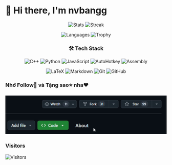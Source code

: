 # 👋 Hi there, I'm nvbangg

<div align="center">

![Stats](https://github-readme-stats.vercel.app/api?username=nvbangg&show_icons=true&theme=dracula&count_private=true&hide_border=true&border_radius=20&card_width=380) ![Streak](https://github-readme-streak-stats.herokuapp.com/?user=nvbangg&theme=dracula&hide_border=true&border_radius=20&card_width=380)

![Languages](https://github-readme-stats.vercel.app/api/top-langs/?username=nvbangg&count_private=true&layout=pie&theme=dracula&hide_border=true&langs_count=6&border_radius=20) ![Trophy](https://github-profile-trophy.vercel.app/?username=nvbangg&theme=dracula&no-frame=true&column=2&row=3&margin-w=10&margin-h=20)

### 🛠️ Tech Stack

![C++](https://img.shields.io/badge/C++-00599C?style=for-the-badge&logo=c%2B%2B&logoColor=white) ![Python](https://img.shields.io/badge/Python-3776AB?style=for-the-badge&logo=python&logoColor=white) ![JavaScript](https://img.shields.io/badge/JavaScript-F7DF1E?style=for-the-badge&logo=javascript&logoColor=black) ![AutoHotkey](https://img.shields.io/badge/AutoHotkey-334455?style=for-the-badge&logo=autohotkey&logoColor=white) ![Assembly](https://img.shields.io/badge/Assembly-654FF0?style=for-the-badge&logo=assemblyscript&logoColor=white)

![LaTeX](https://img.shields.io/badge/LaTeX-47A141?style=for-the-badge&logo=latex&logoColor=white) ![Markdown](https://img.shields.io/badge/Markdown-000000?style=for-the-badge&logo=markdown&logoColor=white) ![Git](https://img.shields.io/badge/Git-F05032?style=for-the-badge&logo=git&logoColor=white) ![GitHub](https://img.shields.io/badge/GitHub-181717?style=for-the-badge&logo=github&logoColor=white)

</div>

### Nhớ Follow👀 và Tặng sao⭐ nha❤️ 

![StarGuide](https://raw.githubusercontent.com/nvbangg/nvbangg/main/data/star.gif)

### Visitors
![Visitors](https://profile-counter.glitch.me/nvbangg/count.svg)
